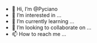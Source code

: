 - 👋 Hi, I’m @Pyciano
- 👀 I’m interested in ...
- 🌱 I’m currently learning ...
- 💞️ I’m looking to collaborate on ...
- 📫 How to reach me ...

<!---
Pyciano/Pyciano is a ✨ special ✨ repository because its `README.md` (this file) appears on your GitHub profile.
You can click the Preview link to take a look at your changes.
--->
